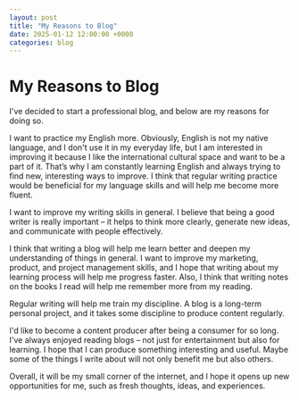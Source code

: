 ```yaml
---
layout: post
title: "My Reasons to Blog"
date: 2025-01-12 12:00:00 +0000
categories: blog
---
```


# My Reasons to Blog

I've decided to start a professional blog, and below are my reasons for doing so.

I want to practice my English more. Obviously, English is not my native language, and I don't use it in my everyday life, but I am interested in improving it because I like the international cultural space and want to be a part of it. That’s why I am constantly learning English and always trying to find new, interesting ways to improve. I think that regular writing practice would be beneficial for my language skills and will help me become more fluent.

I want to improve my writing skills in general. I believe that being a good writer is really important – it helps to think more clearly, generate new ideas, and communicate with people effectively.

I think that writing a blog will help me learn better and deepen my understanding of things in general. I want to improve my marketing, product, and project management skills, and I hope that writing about my learning process will help me progress faster. Also, I think that writing notes on the books I read will help me remember more from my reading.

Regular writing will help me train my discipline. A blog is a long-term personal project, and it takes some discipline to produce content regularly.

I'd like to become a content producer after being a consumer for so long. I've always enjoyed reading blogs – not just for entertainment but also for learning. I hope that I can produce something interesting and useful. Maybe some of the things I write about will not only benefit me but also others.

Overall, it will be my small corner of the internet, and I hope it opens up new opportunities for me, such as fresh thoughts, ideas, and experiences.